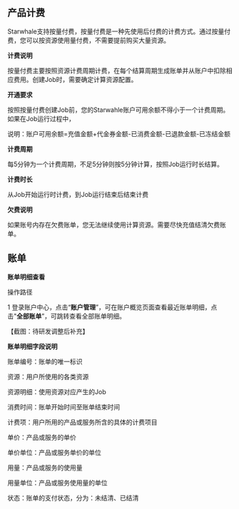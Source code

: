 ## 产品计费

Starwhale支持按量付费，按量付费是一种先使用后付费的计费方式。通过按量付费，您可以按资源使用量付费，不需要提前购买大量资源。

**计费说明**

按量付费主要按照资源计费周期计费，在每个结算周期生成账单并从账户中扣除相应费用。创建Job时，需要确定计算资源配置。

**开通要求**

按照按量付费创建Job前，您的Starwahle账户可用余额不得小于一个计费周期。如果在Job运行过程中，

说明：账户可用余额=充值金额+代金券金额-已消费金额-已退款金额-已冻结金额

**计费周期**

每5分钟为一个计费周期，不足5分钟则按5分钟计算，按照Job运行时长结算。

**计费时长**

从Job开始运行时计费，到Job运行结束后结束计费

**欠费说明**

如果账号内存在欠费账单，您无法继续使用计算资源。需要尽快充值结清欠费账单。

## 账单

**账单明细查看**

操作路径

1 登录账户中心，点击“**账户管理**”，可在账户概览页面查看最近账单明细，点击"**全部账单**”，可跳转查看全部账单明细。

【截图：待研发调整后补充】

**账单明细字段说明**

账单编号：账单的唯一标识

资源：用户所使用的各类资源

资源明细：使用资源对应产生的Job

消费时间：账单开始时间至账单结束时间

计费项：用户所用的产品或服务所含的具体的计费项目

单价：产品或服务的单价

单价单位：产品或服务单价的单位

用量：产品或服务的使用量

用量单位：产品或服务使用量的单位

状态：账单的支付状态，分为：未结清、已结清
